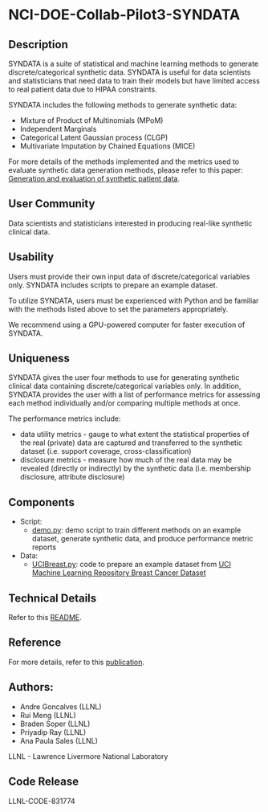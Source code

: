 # NCI-DOE-Collab-Pilot3-SYNDATA

## Description
SYNDATA is a suite of statistical and machine learning methods to generate discrete/categorical synthetic data. SYNDATA is useful for data scientists and statisticians that need data to train their models but have limited access to real patient data due to HIPAA constraints.

SYNDATA includes the following methods to generate synthetic data:
 * Mixture of Product of Multinomials (MPoM) 
 * Independent Marginals
 * Categorical Latent Gaussian process (CLGP)
 * Multivariate Imputation by Chained Equations (MICE)

For more details of the methods implemented and the metrics used to evaluate synthetic data generation methods, please refer to this paper: [Generation and evaluation of synthetic patient data](https://bmcmedresmethodol.biomedcentral.com/articles/10.1186/s12874-020-00977-1).

## User Community
Data scientists and statisticians interested in producing real-like synthetic clinical data.

## Usability	
Users must provide their own input data of discrete/categorical variables only. SYNDATA includes scripts to prepare an example dataset. 

To utilize SYNDATA, users must be experienced with Python and be familiar with the methods listed above to set the parameters appropriately. 
 
We recommend using a GPU-powered computer for faster execution of SYNDATA.

## Uniqueness	
SYNDATA gives the user four methods to use for generating synthetic clinical data containing discrete/categorical variables only. In addition, SYNDATA provides the user with a list of performance metrics for assessing each method individually and/or comparing multiple methods at once. 

The performance metrics include:
 * data utility metrics - gauge to what extent the statistical properties of the real (private) data are captured and transferred to the synthetic dataset (i.e. support coverage, cross-classification)
 * disclosure metrics - measure how much of the real data may be revealed (directly or indirectly) by the synthetic data (i.e. membership disclosure, attribute disclosure)

## Components	

* Script:
  * [demo.py](https://github.com/CBIIT/NCI-DOE-Collab-Pilot3-SYNDATA/blob/main/experiments/demo.py): demo script to train different methods on an example dataset, generate synthetic data, and produce performance metric reports
* Data:
  * [UCIBreast.py](https://github.com/CBIIT/NCI-DOE-Collab-Pilot3-SYNDATA/blob/main/datasets/UCIBreast.py): code to prepare an example dataset from [UCI Machine Learning Repository Breast Cancer Dataset](https://archive.ics.uci.edu/ml/datasets/breast+cancer) 

## Technical Details
Refer to this [README](.Technical_README.md).

## Reference
For more details, refer to this [publication](https://bmcmedresmethodol.biomedcentral.com/articles/10.1186/s12874-020-00977-1).

## Authors:

- Andre Goncalves (LLNL)
- Rui Meng (LLNL)
- Braden Soper (LLNL)
- Priyadip Ray (LLNL)
- Ana Paula Sales (LLNL)

LLNL - Lawrence Livermore National Laboratory

## Code Release

LLNL-CODE-831774
